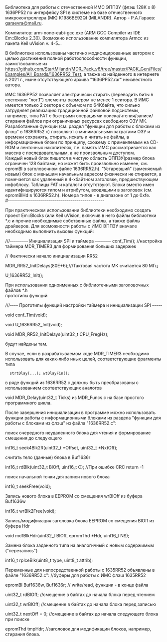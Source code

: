 Библиотека для работы с отечественной ИМС ЭППЗУ (флэш 128К х 8) 1636РР52 по интерфейсу SPI в 
системе на базе отечественного микроконтроллера (МК) K1986BE92QI (MILANDR). 
Автор - Р.А.Гараев: garaevra@mail.ru. 

Компилятор:  arm-none-eabi-gcc.exe (ARM GCC Compiler из IDE Em::Blocks 2.30). Возможно 
использование компилятора Armcc из пакета Keil uVision v. 4-5...

 В библиотеке использованы частично модифицированные автором с целью достижения полной 
работоспособности функции, заимствованные из  
https://github.com/StartMilandr/MDR_Pack_v6/tree/master/PACK_Gen/Files/Examples/All_Boards/1636RR52_Test, 
а также из найденного в интернете в 2021 г., ныне отсутствующего архива "1636РР52.rar" 
неизвестного автора. 

ИМС 1636РР52 позволяет электрически стирать (переводить биты в состояние "лог.1") элементы 
размером не менее 1 сектора. В ИМС имеется только 2 сектора с объемом по 64Kбайта, что 
сильно затрудняет реализацию традиционной файловой подсистемы, например, типа FAT с быстрыми 
операциями поиска/чтения/записи/стирания файлов при ограниченых ресурсах свободного ОЗУ МК.
Разработанные функции (см. раздел "функции для работы с блоками из флэш" в 1636RR52.c) 
позволяют с минимальными затратами ОЗУ и времени сохранять, стирать, искать и читать не 
файлы, а информационные блоки по принципу, схожему с применяемым на CD-ROM и ленточных 
накопителях, т.е. память ИМС рассматривается как массив с последовательным, а не 
произвольным доступом.   
Каждый новый блок пишется в чистую область ЭППЗУ(размер блока ограничен 128 байтами, но
может быть произвольно изменен, см. epromBl в заголовочном файле 1636RR52.h). 
"Устаревший" (заменяемый новым) блок с меньшим начальным адресом физически не стирается, 
а помечается как удаленный в 4-хбайтном заголовке, предшествующем инфоблоку. Таблицы FAT 
и каталоги отсутствуют. Блоки вместо имен идентифицируются типом и атрибутом, входящими в
заголовок (см. epromBlHd в 1636RR52.h). Номера типов - в диапазоне от 1 до 0xfe.  
#------------------------------------------------

При практическом использовании библиотеки необходимо создать проект Em::Blocks (или 
Keil uVision, включив в него файлы библиотеки *.c 
и прочие необходимые собственные файлы, а также файлы драйверов. 
Для возможности работы с ИМС ЭППЗУ вначале необходимо выполнить вызовы функций: 


///--------- Инициализация SPI и таймера --------
conf_Tim();  //настройка таймера MDR_TIMER3 для формирования больших задержек 

//  Фактически начало инициализации RR52

 MDR_RR52_InitDelays(80E+6);///Тактовая частота МК считается 80 МГц
 
 U_1636RR52_Init();
  
При использовании одноименных с библиотечными заголовочных файлов *.h  
прототипы функций 

///---- Прототипы функций настройки таймера и инициализации SPI -----

void conf_Tim(void);

void  U_1636RR52_Init(void);

void MDR_RR52_InitDelays(uint32_t CPU_FregHz);

будут найдены там. 

В случае, если в разрабатываемом коде MDR_TIMER3 необходимо использовать для каких-либо
иных целей, соответствующие фрагменты типа 

      strtDlay(...); wtDlayFin(); 
      
в ряде функций из 1636RR52.c должны быть преобразованы с использованием соответствующих 
аналогов 

void MDR_Delay(uint32_t Ticks) из MDR_Funcs.c на базе простого программного цикла.

После завершения инициализации в программе можно использовать функции работы с 
информационными блоками из раздела "функции для работы с блоками из флэш" из файла
"1636RR52.c":

 поиск очередного неудаленного блока для чтения и формирование смещения до следующего
 
int16_t seek4Blk2R(uint32_t *Offset, uint32_t *NxtOff);

 считать тело (данные) блока в Buf1636r
 
int16_t rdBlk(uint32_t BlOff, uint16_t C); //При ошибке CRC return -1

 поиск начальной точки для записи нового блока

int16_t seekFree(void);

Запись нового блока в EEPROM со смещения wrBlOff из буфера Buf1636w

int16_t wrBlk2Free(void);

Запись/модификация заголовка блока EEPROM со смещения BlOff из буфера Hdr

void mdfBlkHdr(uint32_t BlOff, epromThd *Hdr, uint16_t NS);

Замена блока заданного типа на аналогичный с новым содержимым ("перезапись")

int16_t rplceBlk(uint8_t type, uint8_t attrib);

 Переменные для непосредственной работы с 1635RR52 объявлены в файле "1636RR52.c":
//буферы для работы с ИМС флэш 1635RR52

epromBl Buf1636w, Buf1636r; // write/read, функции - в конце файла

uint32_t rdBlOff; //смещение в байтах до начала блока перед чтением

uint32_t wrBlOff; //смещение в байтах до начала блока перед записью

uint32_t nextOff = 0; //смещение в байтах до начала следующего блока при поиске

 epromThd tmpHdr; //заголовок для модификации блоков, например, стирания блока.


